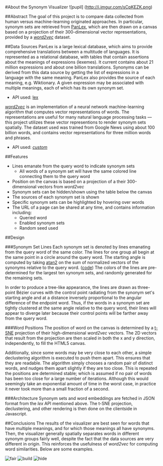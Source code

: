 #About the Synonym Visualizer
![pupil]
(http://i.imgur.com/sCpKEZK.png)

##Abstract
The goal of this project is to compare data collected from human versus machine-learning originated approaches. In particular, synonym sets are retrieved from [PanLex](http://panlex.org/), which are then drawn on a canvas based on a projection of their 300-dimensional vector representations, provided by a [_word2vec_](https://code.google.com/p/word2vec/) dataset.

##Data Sources
PanLex is a large lexical database, which aims to provide comprehensive translations between a multitude of languages. It is represented as a relational database, with tables that contain assertions about the meanings of expressions (lexemes). It current contains about 21 million expressions and about one billion translations. Synonyms can be derived from this data source by getting the list of expressions in a language with the same meaning. PanLex also provides the source of each meaning, e.g. Wiktionary. A given expression may be associated with multiple meanings, each of which has its own synonym set.
* API used: [lex](https://github.com/ahaas/lex)

[_word2vec_](https://code.google.com/p/word2vec/) is an implementation of a neural network machine-learning algorithm that computes vector representations of words. The representations are useful for many natural language processing tasks — this project utilizes these vector representions to render synonym sets spatially. The dataset used was trained from Google News using about 100 billion words, and contains vector representations for three million words and phrases.
* API used: [_custom_](https://github.com/ahaas/synonymvis/blob/master/server.py)

##Features
* Lines emanate from the query word to indicate synonym sets
  * All words of a synonym set will have the same colored line connecting them to the query word
* Position on the canvas is based on a projection of a their 300-dimensional vectors from _word2vec_
* Synonym sets can be hidden/shown using the table below the canvas
* The sources of each synonym set is shown
* Specific synonym sets can be highlighted by hovering over words
* The URL of a page can be shared at any time, and contains information including:
  * Queried word
  * Enabled synonym sets
  * Random seed used

##Design

###Synonym Set Lines
Each synonym set is denoted by lines emanating from the query word of the same color. The lines for one group all begin at the same point in a circle around the query word. The starting angle is computed by taking [atan2](https://en.wikipedia.org/wiki/Atan2) on the sum of normalized vectors of the synonyms relative to the query word. ([code](https://github.com/ahaas/synonymvis/blob/master/static/js/renderer.js#L18)) The colors of the lines are pre-determined for the largest ten synonym sets, and randomly generated for the remaining sets.

In order to produce a tree-like appearance, the lines are drawn as three-point Bézier curves with the control point radiating from the synonym set's starting angle and at a distance inversely proportional to the angular difference of the endpoint word. Thus, if the words in a synonym set are tightly clustered at the same angle relative to the query word, their lines will appear to diverge later because their control points will be farther away from the query word.

###Word Positions
The position of word on the canvas is determined by a [t-SNE](https://en.wikipedia.org/wiki/T-distributed_stochastic_neighbor_embedding) projection of their high-dimensional _word2vec_ vectors. The 2D vectors that result from the projection are then scaled in both the x and y direction, independently, to fill the HTML5 canvas.

Additionally, since some words may be very close to each other, a simple declustering algorithm is executed to push them apart. This ensures that they are readable. The algorithm simply chooses a random pair of distinct words, and nudges them apart slightly if they are too close. This is repeated the positions are determined stable; which is assumed if no pair of words has been too close for a large number of iterations. Although this would seemingly take an exponential amount of time in the worst case, in practice it never took more than a small fraction of a second.

###Architecture
Synonym sets and word embeddings are fetched in JSON format from the _lex_ API mentioned above. The t-SNE projection, declustering, and other rendering is then done on the clientside in Javascript.

##Conclusions
The results of the visualizer are best seen for words that have multiple meanings, and for which those meanings all have synonyms. Then, the visualizer generally spatially separates words in different synonym groups fairly well, despite the fact that the data sources are very different in origin. This reinforces the usefulness of _word2vec_ for computing word similarities. Below are some examples.

![fair](http://i.imgur.com/XnFsojj.png)
![build](http://i.imgur.com/DCFcgxN.png)
![hide](http://i.imgur.com/4aoJV0z.png)
